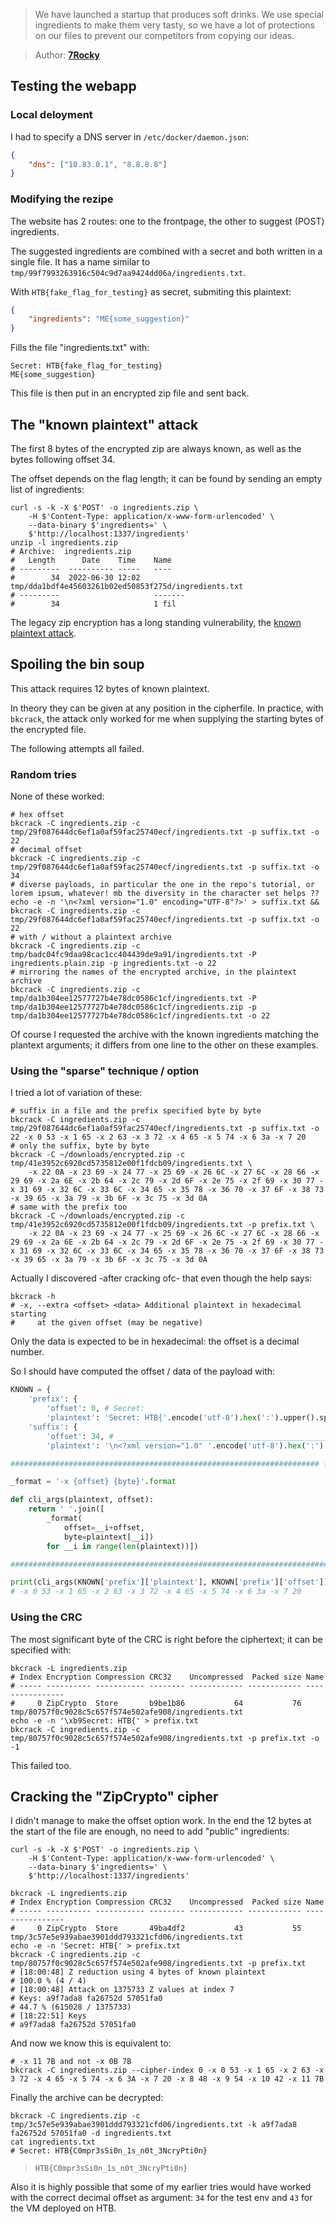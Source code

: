> We have launched a startup that produces soft drinks.
> We use special ingredients to make them very tasty,
> so we have a lot of protections on our files to prevent our competitors from
> copying our ideas.

> Author: **[7Rocky][author-profile]**

## Testing the webapp

### Local deloyment

I had to specify a DNS server in `/etc/docker/daemon.json`:

```json
{
    "dns": ["10.83.0.1", "8.8.8.8"]
}
```

### Modifying the rezipe

The website has 2 routes: one to the frontpage, the other to suggest (POST)
ingredients.

The suggested ingredients are combined with a secret and both written in a
single file. It has a name similar to `tmp/99f7993263916c504c9d7aa9424dd06a/ingredients.txt`.

With `HTB{fake_flag_for_testing}` as secret, submiting this plaintext:

```json
{
    "ingredients": "ME{some_suggestion}"
}
```

Fills the file "ingredients.txt" with:

```
Secret: HTB{fake_flag_for_testing}
ME{some_suggestion}
```

This file is then put in an encrypted zip file and sent back.

## The "known plaintext" attack

The first 8 bytes of the encrypted zip are always known, as well as the bytes following offset 34.

The offset depends on the flag length; it can be found by sending an empty list of ingredients:

```shell
curl -s -k -X $'POST' -o ingredients.zip \
    -H $'Content-Type: application/x-www-form-urlencoded' \
    --data-binary $'ingredients=' \
    $'http://localhost:1337/ingredients'
unzip -l ingredients.zip 
# Archive:  ingredients.zip
#   Length      Date    Time    Name
# ---------  ---------- -----   ----
#        34  2022-06-30 12:02   tmp/dda1bdf4e45603261b02ed50853f275d/ingredients.txt
# ---------                     -------
#        34                     1 fil
```

The legacy zip encryption has a long standing vulnerability, the [known plaintext attack][kpa-wiki].

## Spoiling the bin soup

This attack requires 12 bytes of known plaintext.

In theory they can be given at any position in the cipherfile. In practice, with `bkcrack`, the attack only worked for me when supplying the starting bytes of the encrypted file.

The following attempts all failed.

### Random tries

None of these worked:

```shell
# hex offset
bkcrack -C ingredients.zip -c tmp/29f087644dc6ef1a0af59fac25740ecf/ingredients.txt -p suffix.txt -o 22
# decimal offset
bkcrack -C ingredients.zip -c tmp/29f087644dc6ef1a0af59fac25740ecf/ingredients.txt -p suffix.txt -o 34
# diverse payloads, in particular the one in the repo's tutorial, or lorem ipsum, whatever! mb the diversity in the character set helps ??
echo -e -n '\n<?xml version="1.0" encoding="UTF-8"?>' > suffix.txt && bkcrack -C ingredients.zip -c tmp/29f087644dc6ef1a0af59fac25740ecf/ingredients.txt -p suffix.txt -o 22
# with / without a plaintext archive
bkcrack -C ingredients.zip -c tmp/badc04fc9daa98cac1cc404439de9a91/ingredients.txt -P ingredients.plain.zip -p ingredients.txt -o 22
# mirroring the names of the encrypted archive, in the plaintext archive
bkcrack -C ingredients.zip -c tmp/da1b304ee12577727b4e78dc0586c1cf/ingredients.txt -P tmp/da1b304ee12577727b4e78dc0586c1cf/ingredients.zip -p tmp/da1b304ee12577727b4e78dc0586c1cf/ingredients.txt -o 22
```

Of course I requested the archive with the known ingredients matching the plantext arguments; it differs from one line to the other on these examples. 

### Using the "sparse" technique / option

I tried a lot of variation of these:

```shell
# suffix in a file and the prefix specified byte by byte
bkcrack -C ingredients.zip -c tmp/29f087644dc6ef1a0af59fac25740ecf/ingredients.txt -p suffix.txt -o 22 -x 0 53 -x 1 65 -x 2 63 -x 3 72 -x 4 65 -x 5 74 -x 6 3a -x 7 20
# only the suffix, byte by byte
bkcrack -C ~/downloads/encrypted.zip -c tmp/41e3952c6920cd5735812e00f1fdcb09/ingredients.txt \
    -x 22 0A -x 23 69 -x 24 77 -x 25 69 -x 26 6C -x 27 6C -x 28 66 -x 29 69 -x 2a 6E -x 2b 64 -x 2c 79 -x 2d 6F -x 2e 75 -x 2f 69 -x 30 77 -x 31 69 -x 32 6C -x 33 6C -x 34 65 -x 35 78 -x 36 70 -x 37 6F -x 38 73 -x 39 65 -x 3a 79 -x 3b 6F -x 3c 75 -x 3d 0A
# same with the prefix too
bkcrack -C ~/downloads/encrypted.zip -c tmp/41e3952c6920cd5735812e00f1fdcb09/ingredients.txt -p prefix.txt \
    -x 22 0A -x 23 69 -x 24 77 -x 25 69 -x 26 6C -x 27 6C -x 28 66 -x 29 69 -x 2a 6E -x 2b 64 -x 2c 79 -x 2d 6F -x 2e 75 -x 2f 69 -x 30 77 -x 31 69 -x 32 6C -x 33 6C -x 34 65 -x 35 78 -x 36 70 -x 37 6F -x 38 73 -x 39 65 -x 3a 79 -x 3b 6F -x 3c 75 -x 3d 0A
```

Actually I discovered -after cracking ofc- that even though the help says:

```shell
bkcrack -h
# -x, --extra <offset> <data> Additional plaintext in hexadecimal starting
#     at the given offset (may be negative)
```

Only the data is expected to be in hexadecimal: the offset is a decimal number.

So I should have computed the offset / data of the payload with:

```python
KNOWN = {
    'prefix': {
        'offset': 0, # Secret: 
        'plaintext': 'Secret: HTB{'.encode('utf-8').hex(':').upper().split(':')},
    'suffix': {
        'offset': 34, # ________________________________________________________________________________________________________________________________________________________________________________________________________________________________________________________________
        'plaintext': '\n<?xml version="1.0" '.encode('utf-8').hex(':').upper().split(':')}}

##################################################################### formating

_format = '-x {offset} {byte}'.format

def cli_args(plaintext, offset):
    return ' '.join([
        _format(
            offset=__i+offset,
            byte=plaintext[__i])
        for __i in range(len(plaintext))])

######################################################################## output

print(cli_args(KNOWN['prefix']['plaintext'], KNOWN['prefix']['offset']))
# -x 0 53 -x 1 65 -x 2 63 -x 3 72 -x 4 65 -x 5 74 -x 6 3a -x 7 20
```

### Using the CRC

The most significant byte of the CRC is right before the ciphertext; it can be specified with:

```shell
bkcrack -L ingredients.zip 
# Index Encryption Compression CRC32    Uncompressed  Packed size Name
# ----- ---------- ----------- -------- ------------ ------------ ----------------
#     0 ZipCrypto  Store       b9be1b86           64           76 tmp/80757f0c9028c5c657f574e502afe908/ingredients.txt
echo -e -n '\xb9Secret: HTB{' > prefix.txt
bkcrack -C ingredients.zip -c tmp/80757f0c9028c5c657f574e502afe908/ingredients.txt -p prefix.txt -o -1
```

This failed too.

## Cracking the "ZipCrypto" cipher

I didn't manage to make the offset option work. In the end the 12 bytes at the start of the file are enough, no need to add "public" ingredients:

```shell
curl -s -k -X $'POST' -o ingredients.zip \
    -H $'Content-Type: application/x-www-form-urlencoded' \
    --data-binary $'ingredients=' \
    $'http://localhost:1337/ingredients'
```

```shell
bkcrack -L ingredients.zip
# Index Encryption Compression CRC32    Uncompressed  Packed size Name
# ----- ---------- ----------- -------- ------------ ------------ ----------------
#     0 ZipCrypto  Store       49ba4df2           43           55 tmp/3c57e5e939abae3901ddd793321cfd06/ingredients.txt
echo -e -n 'Secret: HTB{' > prefix.txt
bkcrack -C ingredients.zip -c tmp/80757f0c9028c5c657f574e502afe908/ingredients.txt -p prefix.txt
# [18:00:48] Z reduction using 4 bytes of known plaintext
# 100.0 % (4 / 4)
# [18:00:48] Attack on 1375733 Z values at index 7
# Keys: a9f7ada8 fa26752d 57051fa0
# 44.7 % (615028 / 1375733)
# [18:22:51] Keys
# a9f7ada8 fa26752d 57051fa0
```

And now we know this is equivalent to:

```shell
# -x 11 7B and not -x 0B 7B
bkcrack -C ingredients.zip --cipher-index 0 -x 0 53 -x 1 65 -x 2 63 -x 3 72 -x 4 65 -x 5 74 -x 6 3A -x 7 20 -x 8 48 -x 9 54 -x 10 42 -x 11 7B
```

Finally the archive can be decrypted:

```shell
bkcrack -C ingredients.zip -c tmp/3c57e5e939abae3901ddd793321cfd06/ingredients.txt -k a9f7ada8 fa26752d 57051fa0 -d ingredients.txt
cat ingredients.txt
# Secret: HTB{C0mpr3sSi0n_1s_n0t_3NcryPti0n}
```

> `HTB{C0mpr3sSi0n_1s_n0t_3NcryPti0n}`

Also it is highly possible that some of my earlier tries would have worked with the correct decimal offset as argument: `34` for the test env and `43` for the VM deployed on HTB.

[author-profile]: https://app.hackthebox.com/users/532274
[kpa-wiki]: https://en.wikipedia.org/wiki/Known-plaintext_attack
[pkcrack]: https://github.com/keyunluo/pkcrack
